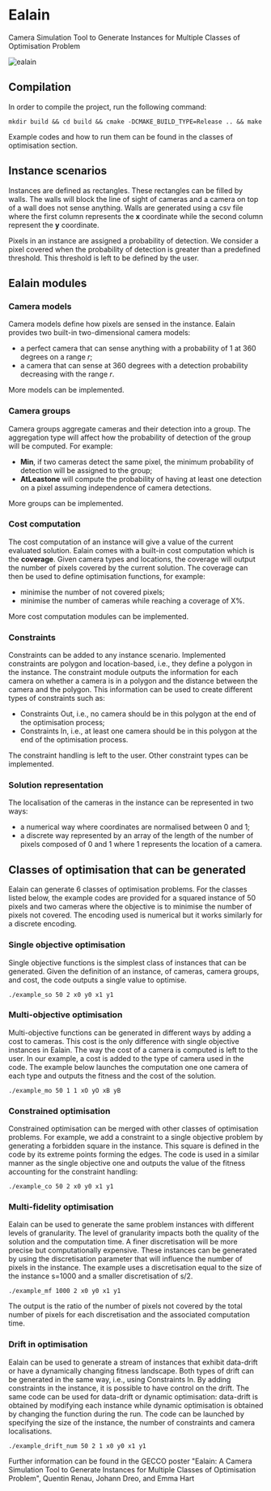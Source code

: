 # Ealain

Camera Simulation Tool to Generate Instances for Multiple Classes of Optimisation Problem

![ealain](https://github.com/qrenau/Ealain/assets/55181095/915706ca-ba43-45c4-8da8-639bd247d398)

## Compilation

In order to compile the project, run the following command: 
```
mkdir build && cd build && cmake -DCMAKE_BUILD_TYPE=Release .. && make
```
Example codes and how to run them can be found in the classes of optimisation section.

## Instance scenarios
Instances are defined as rectangles.
These rectangles can be filled by walls.
The walls will block the line of sight of cameras and a camera on top of a wall does not sense anything.
Walls are generated using a csv file where the first column represents the **x** coordinate while the second column represent the **y** coordinate.

Pixels in an instance are assigned a probability of detection.
We consider a pixel covered when the probability of detection is greater than a predefined threshold.
This threshold is left to be defined by the user.


## Ealain modules
### Camera models
Camera models define how pixels are sensed in the instance.
Ealain provides two built-in two-dimensional camera models:
- a perfect camera that can sense anything with a probability of 1 at 360 degrees on a range *r*;
- a camera that can sense at 360 degrees with a detection probability decreasing with the range *r*.

More models can be implemented.

### Camera groups
Camera groups aggregate cameras and their detection into a group.
The aggregation type will affect how the probability of detection of the group will be computed.
For example:
- **Min**, if two cameras detect the same pixel, the minimum probability of detection will be assigned to the group;
- **AtLeastone** will compute the probability of having at least one detection on a pixel assuming independence of camera detections.

More groups can be implemented.

### Cost computation
The cost computation of an instance will give a value of the current evaluated solution.
Ealain comes with a built-in cost computation which is the **coverage**.
Given camera types and locations, the coverage will output the number of pixels covered by the current solution.
The coverage can then be used to define optimisation functions, for example:
- minimise the number of not covered pixels;
- minimise the number of cameras while reaching a coverage of X%.

More cost computation modules can be implemented.

### Constraints
Constraints can be added to any instance scenario.
Implemented constraints are polygon and location-based, i.e., they define a polygon in the instance.
The constraint module outputs the information for each camera on whether a camera is in a polygon and the distance between the camera and the polygon.
This information can be used to create different types of constraints such as:
- Constraints Out, i.e., no camera should be in this polygon at the end of the optimisation process;
- Constraints In, i.e., at least one camera should be in this polygon at the end of the optimisation process.

The constraint handling is left to the user.
Other constraint types can be implemented.

### Solution representation
The localisation of the cameras in the instance can be represented in two ways:
- a numerical way where coordinates are normalised between 0 and 1;
- a discrete way represented by an array of the length of the number of pixels composed of 0 and 1 where 1 represents the location of a camera.

## Classes of optimisation that can be generated
Ealain can generate 6 classes of optimisation problems.
For the classes listed below, the example codes are provided for a squared instance of 50 pixels and two cameras where the objective is to minimise the number of pixels not covered.
The encoding used is numerical but it works similarly for a discrete encoding.

### Single objective optimisation
Single objective functions is the simplest class of instances that can be generated.
Given the definition of an instance, of cameras, camera groups, and cost, the code outputs a single value to optimise.
```
./example_so 50 2 x0 y0 x1 y1
```

### Multi-objective optimisation
Multi-objective functions can be generated in different ways by adding a cost to cameras.
This cost is the only difference with single objective instances in Ealain.
The way the cost of a camera is computed is left to the user.
In our example, a cost is added to the type of camera used in the code.
The example below launches the computation one one camera of each type and outputs the fitness and the cost of the solution.
```
./example_mo 50 1 1 xO yO xB yB
```

### Constrained optimisation
Constrained optimisation can be merged with other classes of optimisation problems.
For example, we add a constraint to a single objective problem by generating a forbidden square in the instance.
This square is defined in the code by its extreme points forming the edges.
The code is used in a similar manner as the single objective one and outputs the value of the fitness accounting for the constraint handling:
```
./example_co 50 2 x0 y0 x1 y1
```

### Multi-fidelity optimisation
Ealain can be used to generate the same problem instances with different levels of granularity.
The level of granularity impacts both the quality of the solution and the computation time.
A finer discretisation will be more precise but computationally expensive.
These instances can be generated by using the discretisation parameter that will influence the number of pixels in the instance.
The example uses a discretisation equal to the size of the instance s=1000 and a smaller discretisation of s/2.
```
./example_mf 1000 2 x0 y0 x1 y1
```
The output is the ratio of the number of pixels not covered by the total number of pixels for each discretisation and the associated computation time.


### Drift in optimisation
Ealain can be used to generate a stream of instances that exhibit data-drift or have a dynamically changing fitness landscape.
Both types of drift can be generated in the same way, i.e., using Constraints In.
By adding constraints in the instance, it is possible to have control on the drift.
The same code can be used for data-drift or dynamic optimisation: data-drift is obtained by modifying each instance while dynamic optimisation is obtained by changing the function during the run.
The code can be launched by specifying the size of the instance, the number of constraints and camera localisations.
```
./example_drift_num 50 2 1 x0 y0 x1 y1
```



Further information can be found in the GECCO poster "Ealain: A Camera Simulation Tool to Generate Instances for
Multiple Classes of Optimisation Problem", Quentin Renau, Johann Dreo, and Emma Hart

